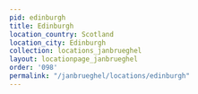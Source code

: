 ```yaml
---
pid: edinburgh
title: Edinburgh
location_country: Scotland
location_city: Edinburgh
collection: locations_janbrueghel
layout: locationpage_janbrueghel
order: '098'
permalink: "/janbrueghel/locations/edinburgh"
---
```

